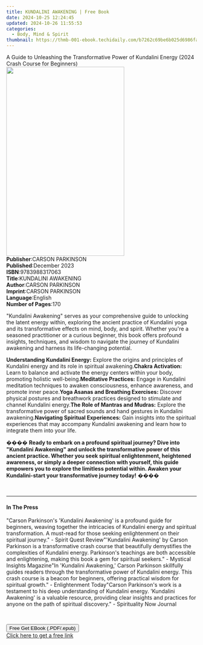 ```yaml
---
title: KUNDALINI AWAKENING | Free Book
date: 2024-10-25 12:24:45
updated: 2024-10-26 11:55:53
categories:
  - Body, Mind & Spirit
thumbnail: https://thmb-001-ebook.techidaily.com/b7262c69be6b025d6986fab25cd8b7a29066decd3c21b3cbf7b4de289a71a777.jpg
---
```

<main id="book-container">
  <div class="flex flex-col">
    <div class="book-brief flex-1 py-6 px-4 sm:p-6 md:py-10 md:px-8">
      <!-- brief-->
      <div class="book-brief-main">
        A Guide to Unleashing the Transformative Power of Kundalini Energy (2024
        Crash Course for Beginners)
      </div>
    </div>
    <div
      class="book-meta-info flex-1 grid gap-4 col-start-1 col-end-3 row-start-1 sm:mb-6 sm:grid-cols-4 lg:gap-6 lg:col-start-2 lg:row-end-6 lg:row-span-6 lg:mb-0"
    >
      <div
        class="book-meta-info-left place-content-center mt-4 p-4 text-sm leading-6 col-start-2 col-span-2 dark:text-slate-400"
      >
        <img
          class="w-full h-500 object-cover rounded-lg sm:h-255 sm:col-span-2 lg:col-span-full"
          src="https://img-001-ebook.techidaily.com/d93230ecc5e60b9f844dec96363e6e19b4ee951f568019babf2208e49ec5abd2.jpg"
          alt=""
          width="312"
          height="500"
        />
      </div>
      <div
        class="book-meta-info-right mt-2 col-start-1 row-start-2 col-span-3 self-center"
      >
        <!-- meta data  -->
        <div class="flex flex-col px-4 md:px-8">
          <div class="flex-1">
            <strong>Publisher</strong>:<span class="px-2"
              >CARSON PARKINSON</span
            >
          </div>
          <div class="flex-1">
            <strong>Published</strong>:<span class="px-2">December 2023</span>
          </div>
          <div class="flex-1">
            <strong>ISBN</strong>:<span class="px-2">9783988317063</span>
          </div>
          <div class="flex-1">
            <strong>Title</strong>:<span class="px-2">KUNDALINI AWAKENING</span>
          </div>
          <div class="flex-1">
            <strong>Author</strong>:<span class="px-2">CARSON PARKINSON</span>
          </div>
          <div class="flex-1">
            <strong>Imprint</strong>:<span class="px-2">CARSON PARKINSON</span>
          </div>
          <div class="flex-1">
            <strong>Language</strong>:<span class="px-2">English</span>
          </div>
          <div class="flex-1">
            <strong>Number of Pages</strong>:<span class="px-2">170</span>
          </div>
        </div>
      </div>
    </div>
    <div class="book-description flex-1 py-6 px-4 sm:p-6 md:py-10 md:px-8">
      <div class="book-description-main">
        <div accordion-content="" id="description">
          <p>
            "Kundalini Awakening" serves as your comprehensive guide to
            unlocking the latent energy within, exploring the ancient practice
            of Kundalini yoga and its transformative effects on mind, body, and
            spirit. Whether you're a seasoned practitioner or a curious
            beginner, this book offers profound insights, techniques, and wisdom
            to navigate the journey of Kundalini awakening and harness its
            life-changing potential.
          </p>
          <strong>Understanding Kundalini Energy:</strong> Explore the origins
          and principles of Kundalini energy and its role in spiritual
          awakening.<strong>Chakra Activation:</strong> Learn to balance and
          activate the energy centers within your body, promoting holistic
          well-being.<strong>Meditative Practices:</strong> Engage in Kundalini
          meditation techniques to awaken consciousness, enhance awareness, and
          promote inner peace.<strong
            >Yoga Asanas and Breathing Exercises:</strong
          >
          Discover physical postures and breathwork practices designed to
          stimulate and channel Kundalini energy.<strong
            >The Role of Mantras and Mudras:</strong
          >
          Explore the transformative power of sacred sounds and hand gestures in
          Kundalini awakening.<strong>Navigating Spiritual Experiences:</strong>
          Gain insights into the spiritual experiences that may accompany
          Kundalini awakening and learn how to integrate them into your life.
          <p>
            ����
            <strong
              >Ready to embark on a profound spiritual journey? Dive into
              "Kundalini Awakening" and unlock the transformative power of this
              ancient practice. Whether you seek spiritual enlightenment,
              heightened awareness, or simply a deeper connection with yourself,
              this guide empowers you to explore the limitless potential within.
              Awaken your Kundalini-start your transformative journey
              today!</strong
            >
            ����
          </p>
          <p>&nbsp;</p>
        </div>
        <div class="accordion-fader"></div>
      </div>
    </div>
    <div class="book-excerpts flex-1 py-6 px-4 sm:p-6 md:py-10 md:px-8">
      <!-- excerpts-->
      <div class="book-excerpts-main">
        <hr />
        <h4 class="placeholder placeholder-heading">
          <span>In The Press</span>
        </h4>
        <p>
          "Carson Parkinson's 'Kundalini Awakening' is a profound guide for
          beginners, weaving together the intricacies of Kundalini energy and
          spiritual transformation. A must-read for those seeking enlightenment
          on their spiritual journey." - Spirit Quest Review"'Kundalini
          Awakening' by Carson Parkinson is a transformative crash course that
          beautifully demystifies the complexities of Kundalini energy.
          Parkinson's teachings are both accessible and enlightening, making
          this book a gem for spiritual seekers." - Mystical Insights
          Magazine"In 'Kundalini Awakening,' Carson Parkinson skillfully guides
          readers through the transformative power of Kundalini energy. This
          crash course is a beacon for beginners, offering practical wisdom for
          spiritual growth." - Enlightenment Today"Carson Parkinson's work is a
          testament to his deep understanding of Kundalini energy. 'Kundalini
          Awakening' is a valuable resource, providing clear insights and
          practices for anyone on the path of spiritual discovery." -
          Spirituality Now Journal
        </p>
        <p><br /></p>
        <p></p>
      </div>
    </div>
    <div
      class="book-about-author flex-1 py-6 px-4 sm:p-6 md:py-10 md:px-8"
    ></div>
    <div class="book-free-get flex-1 py-6 px-4 sm:p-6 md:py-10 md:px-8">
      <button
        id="btn-free-get"
        class="bg-blue-500 hover:bg-blue-700 text-white font-bold py-2 px-4 rounded"
      >
        Free Get EBook (.PDF/.epub)
      </button>
      <div id="countdown-display" class="px-2 text-lg mt-2"></div>
      <a
        id="free-link"
        class="hidden bg-blue-500 hover:bg-blue-700 text-white font-bold py-2 px-4 rounded"
        href="https://www.ebooks.com/en-us/book/211253776/kundalini-awakening/carson-parkinson/"
        target="_blank"
        >Click here to get a free link</a
      >
    </div>
    <script>
      let countdownTime = 0;
      let countdownInterval = null;
      document
        .getElementById('btn-free-get')
        .addEventListener('click', startCountdown);
      function startCountdown() {
        countdownTime = new Date().getTime() + 60000 * 3;
        countdownInterval = setInterval(updateCountdown, 1000);
        document.getElementById('btn-free-get').disabled = true;
        document
          .getElementById('btn-free-get')
          .classList.add('bg-gray-500', 'cursor-not-allowed');
      }
      function updateCountdown() {
        let currentTime = new Date().getTime();
        let timeLeft = countdownTime - currentTime;
        let secondsLeft = Math.floor(timeLeft / 1000);
        document.getElementById('countdown-display').innerHTML =
          `Remaining time: ${secondsLeft} seconds.`;
        if (secondsLeft <= 0) {
          clearInterval(countdownInterval);
          document.getElementById('btn-free-get').classList.add('hidden');
          document.getElementById('free-link').classList.remove('hidden');
          document.getElementById('countdown-display').innerHTML = '';
        }
      }
    </script>
  </div>
</main>
